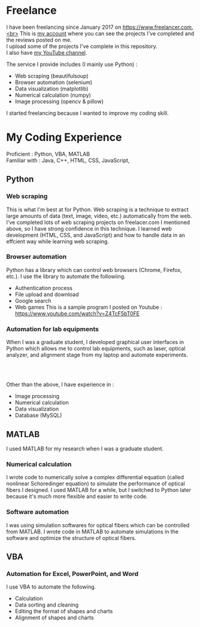 # Freelance

I have been freelancing since January 2017 on https://www.freelancer.com.<br>
This is [my account](https://www.freelancer.com/u/harupy#/) where you can see the projects I've completed and the reviews posted on me.<br>
I upload some of the projects I've complete in this repository.<br>
I also have [my YouTube channel](https://www.youtube.com/channel/UCJlw4oNDThhfdeiE57qLQuQ).<br>

The service I provide includes (I mainly use Python) :
- Web scraping (beautifulsoup)
- Browser automation (selenium)
- Data visualization (matplotlib)
- Numerical calculation (numpy)
- Image processing (opencv & pillow)

I started freelancing because I wanted to improve my coding skill.

# My Coding Experience

Proficient : Python, VBA, MATLAB <br>
Familiar with : Java, C++, HTML, CSS, JavaScript,

## Python
### Web scraping
This is what I'm best at for Python. Web scraping is a technique to extract large amounts of data (text, image, video, etc.) automatically from the web. I've completed lots of web scraping projects on freelacer.com I mentioned above, so I have strong confidence in this technique. I learned web development (HTML, CSS, and JavaScript) and how to handle data in an effcient way while learning web scraping.

### Browser automation
Python has a library which can control web browsers (Chrome, Firefox, etc.). I use the library to automate the followiing.
- Authentication process
- File upload and download
- Google search
- Web games
This is a sample program I posted on Youtube : <br>
https://www.youtube.com/watch?v=Z4TcF5bT0FE

### Automation for lab equipments
When I was a graduate student, I developed graphical user interfaces in Python which allows me to control lab equipments, such as laser, optical analyzer, and alignment stage from my laptop and automate experiments.

<br>
<br>

Other than the above, I have experience in :
- Image processing
- Numerical calculation
- Data visualization
- Database (MySQL)

## MATLAB
I used MATLAB for my research when I was a graduate student.

### Numerical calculation
I wrote code to numerically solve a complex differential equation (called nonlinear Schoredinger equation) to simulate the performance of optical fibers I designed. I used MATLAB for a while, but I switched to Python later because it's much more flexible and easier to write code.

### Software automation
I was using simulation softwares for optical fibers which can be controlled from MATLAB. I wrote code in MATLAB to automate simulations in the software and optimize the structure of optical fibers.

## VBA
### Automation for Excel, PowerPoint, and Word
I use VBA to automate the following.
- Calculation
- Data sorting and cleaning
- Editing the format of shapes and charts
- Alignment of shapes and charts

